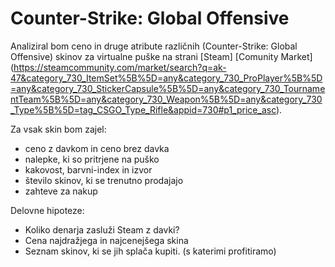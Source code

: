 Counter-Strike: Global Offensive 
================================

Analiziral bom ceno in druge atribute različnih (Counter-Strike: Global Offensive) skinov za virtualne puške na strani
[Steam] [Comunity Market] (https://steamcommunity.com/market/search?q=ak-47&category_730_ItemSet%5B%5D=any&category_730_ProPlayer%5B%5D=any&category_730_StickerCapsule%5B%5D=any&category_730_TournamentTeam%5B%5D=any&category_730_Weapon%5B%5D=any&category_730_Type%5B%5D=tag_CSGO_Type_Rifle&appid=730#p1_price_asc).

Za vsak skin bom zajel:
* ceno z davkom in ceno brez davka
* nalepke, ki so pritrjene na puško 
* kakovost, barvni-index in izvor
* število skinov, ki se trenutno prodajajo
* zahteve za nakup

Delovne hipoteze:
* Koliko denarja zasluži Steam z davki?
* Cena najdražjega in najcenejšega skina
* Seznam skinov, ki se jih splača kupiti. (s katerimi profitiramo)
